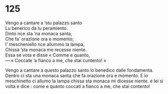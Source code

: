 # 125

Vengo a cantare a ’stu palazzo santo  
Lu benerico da lu peramiento.  
Dinto nce sta ’na monaca santa,  
Che fa’ orazïone ora e momento;  
I’ mescheniello nce allummo la lampa,  
Chissà ’sta monaca me recesse niente.  
Essa se vota e disse « Comme e quanto,  
— « Coccate ’a fianco a me, che stai cuntento! »

Vengo a cantare a questo palazzo santo
lo benedico dalle fondamenta.
Dentro ci sta una monaca santa
che fa orazione ora e momento.
E io meschinetto ci allumo la lampa
chissa sta monaca mi dicesse niente.
e lei si volta e dice : come e quanto
coccati a fianco a me, che stai contento!
